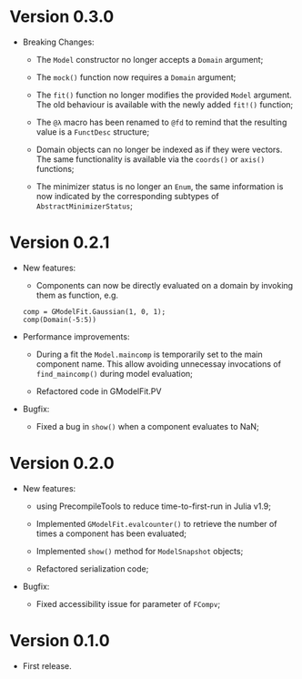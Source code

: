 # Version 0.3.0
- Breaking Changes:
	* The `Model` constructor no longer accepts a `Domain` argument;
	
	* The `mock()` function now requires a `Domain` argument;

	* The `fit()` function no longer modifies the provided `Model` argument. The old behaviour is available with the newly added `fit!()` function;

    * The `@λ` macro has been renamed to `@fd` to remind that the resulting value is a `FunctDesc` structure;

    * Domain objects can no longer be indexed as if they were vectors.  The same functionality is available via the `coords()` or `axis()` functions;
	
    * The minimizer status is no longer an `Enum`, the same information is now indicated by the corresponding subtypes of `AbstractMinimizerStatus`;

	
# Version 0.2.1

- New features:
	* Components can now be directly evaluated on a domain by invoking them as function, e.g.
	```
	comp = GModelFit.Gaussian(1, 0, 1);
	comp(Domain(-5:5))
	```

- Performance improvements:
	* During a fit the `Model.maincomp` is temporarily set to the main component name.  This allow avoiding unnecessay invocations of `find_maincomp()` during model evaluation;

	* Refactored code in GModelFit.PV


- Bugfix:
	* Fixed a bug in `show()` when a component evaluates to NaN;


# Version 0.2.0

- New features:
	* using PrecompileTools to reduce time-to-first-run in Julia v1.9;

    * Implemented `GModelFit.evalcounter()` to retrieve the number of times a component has been evaluated;

	* Implemented `show()` method for `ModelSnapshot` objects;

	* Refactored serialization code;

- Bugfix:
	* Fixed accessibility issue for parameter of `FCompv`;


# Version 0.1.0
- First release.
